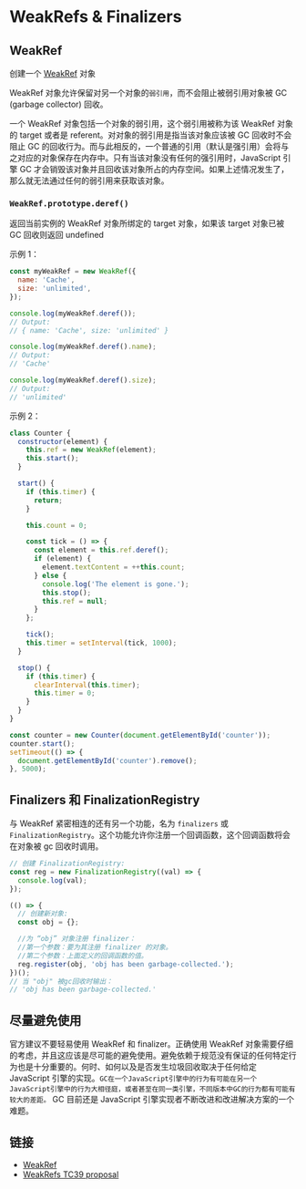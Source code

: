 # WeakRefs & Finalizers

## WeakRef

创建一个 [WeakRef](https://developer.mozilla.org/zh-CN/docs/Web/JavaScript/Reference/Global_Objects/WeakRef#Avoid_where_possible) 对象

WeakRef 对象允许保留对另一个对象的`弱引用`，而不会阻止被弱引用对象被 GC (garbage collector) 回收。

一个 WeakRef 对象包括一个对象的弱引用，这个弱引用被称为该 WeakRef 对象的 target 或者是 referent。对对象的弱引用是指当该对象应该被 GC 回收时不会阻止 GC 的回收行为。而与此相反的，一个普通的引用（默认是强引用）会将与之对应的对象保存在内存中。只有当该对象没有任何的强引用时，JavaScript 引擎 GC 才会销毁该对象并且回收该对象所占的内存空间。如果上述情况发生了，那么就无法通过任何的弱引用来获取该对象。

### `WeakRef.prototype.deref()`

返回当前实例的 WeakRef 对象所绑定的 target 对象，如果该 target 对象已被 GC 回收则返回 undefined

示例 1：

```js
const myWeakRef = new WeakRef({
  name: 'Cache',
  size: 'unlimited',
});

console.log(myWeakRef.deref());
// Output:
// { name: 'Cache', size: 'unlimited' }

console.log(myWeakRef.deref().name);
// Output:
// 'Cache'

console.log(myWeakRef.deref().size);
// Output:
// 'unlimited'
```

示例 2：

```js
class Counter {
  constructor(element) {
    this.ref = new WeakRef(element);
    this.start();
  }

  start() {
    if (this.timer) {
      return;
    }

    this.count = 0;

    const tick = () => {
      const element = this.ref.deref();
      if (element) {
        element.textContent = ++this.count;
      } else {
        console.log('The element is gone.');
        this.stop();
        this.ref = null;
      }
    };

    tick();
    this.timer = setInterval(tick, 1000);
  }

  stop() {
    if (this.timer) {
      clearInterval(this.timer);
      this.timer = 0;
    }
  }
}

const counter = new Counter(document.getElementById('counter'));
counter.start();
setTimeout(() => {
  document.getElementById('counter').remove();
}, 5000);
```

## Finalizers 和 FinalizationRegistry

与 WeakRef 紧密相连的还有另一个功能，名为 `finalizers` 或 `FinalizationRegistry`。这个功能允许你注册一个回调函数，这个回调函数将会在对象被 gc 回收时调用。

```js
// 创建 FinalizationRegistry:
const reg = new FinalizationRegistry((val) => {
  console.log(val);
});

(() => {
  // 创建新对象:
  const obj = {};

  //为 “obj” 对象注册 finalizer：
  //第一个参数：要为其注册 finalizer 的对象。
  //第二个参数：上面定义的回调函数的值。
  reg.register(obj, 'obj has been garbage-collected.');
})();
// 当 "obj" 被gc回收时输出：
// 'obj has been garbage-collected.'
```

## 尽量避免使用

官方建议不要轻易使用 WeakRef 和 finalizer。正确使用 WeakRef 对象需要仔细的考虑，并且这应该是尽可能的避免使用。避免依赖于规范没有保证的任何特定行为也是十分重要的。何时、如何以及是否发生垃圾回收取决于任何给定 JavaScript 引擎的实现。`GC在一个JavaScript引擎中的行为有可能在另一个JavaScript引擎中的行为大相径庭，或者甚至在同一类引擎，不同版本中GC的行为都有可能有较大的差距。` GC 目前还是 JavaScript 引擎实现者不断改进和改进解决方案的一个难题。

## 链接

- [WeakRef](https://developer.mozilla.org/zh-CN/docs/Web/JavaScript/Reference/Global_Objects/WeakRef)
- [WeakRefs TC39 proposal](https://github.com/tc39/proposal-weakrefs)
